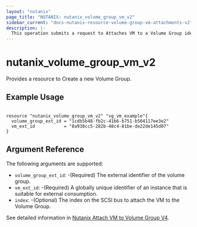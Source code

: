 ```yaml
---
layout: "nutanix"
page_title: "NUTANIX: nutanix_volume_group_vm_v2"
sidebar_current: "docs-nutanix-resource-volume-group-vm-attachments-v2"
description: |-
  This operation submits a request to Attaches VM to a Volume Group identified by {extId}.
---
```


# nutanix_volume_group_vm_v2

Provides a resource to Create a new Volume Group.

## Example Usage

``` hcl

resource "nutanix_volume_group_vm_v2" "vg_vm_example"{
  volume_group_ext_id = "1cdb5b48-fb2c-41b6-b751-b504117ee3e2"
  vm_ext_id           = "8a938cc5-282b-48c4-81be-de22de145d07"
}
```

## Argument Reference
The following arguments are supported:


* `volume_group_ext_id`: -(Required) The external identifier of the volume group.
* `vm_ext_id`: -(Required) A globally unique identifier of an instance that is suitable for external consumption.
* `index`: -(Optional) The index on the SCSI bus to attach the VM to the Volume Group.


See detailed information in [Nutanix Attach VM to Volume Group V4](https://developers.nutanix.com/api-reference?namespace=volumes&version=v4.0#tag/VolumeGroups/operation/attachVm).
